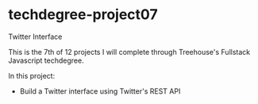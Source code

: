 # techdegree-project07
Twitter Interface

This is the 7th of 12 projects I will complete through Treehouse's Fullstack Javascript techdegree. 

In this project: 
- Build a Twitter interface using Twitter's REST API
